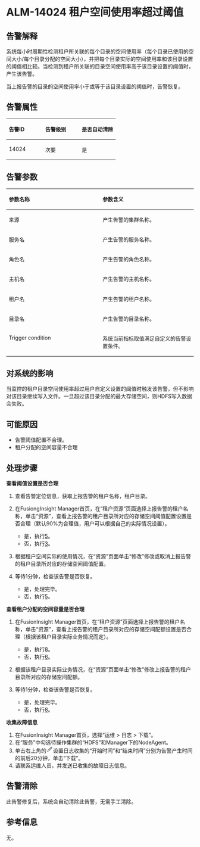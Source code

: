 # ALM-14024 租户空间使用率超过阈值<a name="ALM-14024"></a>

## 告警解释<a name="section37271663115124"></a>

系统每小时周期性检测租户所关联的每个目录的空间使用率（每个目录已使用的空间大小/每个目录分配的空间大小），并把每个目录实际的空间使用率和该目录设置的阈值相比较。当检测到租户所关联的目录空间使用率高于该目录设置的阈值时，产生该告警。

当上报告警的目录的空间使用率小于或等于该目录设置的阈值时，告警恢复。

## 告警属性<a name="section19245716115124"></a>

<a name="table15399177115124"></a>
<table><thead align="left"><tr id="row29552962115124"><th class="cellrowborder" valign="top" width="33.33333333333333%" id="mcps1.1.4.1.1"><p id="p44979704115124"><a name="p44979704115124"></a><a name="p44979704115124"></a>告警ID</p>
</th>
<th class="cellrowborder" valign="top" width="33.33333333333333%" id="mcps1.1.4.1.2"><p id="p19477444115124"><a name="p19477444115124"></a><a name="p19477444115124"></a>告警级别</p>
</th>
<th class="cellrowborder" valign="top" width="33.33333333333333%" id="mcps1.1.4.1.3"><p id="p34169099115124"><a name="p34169099115124"></a><a name="p34169099115124"></a>是否自动清除</p>
</th>
</tr>
</thead>
<tbody><tr id="row16233655115124"><td class="cellrowborder" valign="top" width="33.33333333333333%" headers="mcps1.1.4.1.1 "><p id="p39857712115124"><a name="p39857712115124"></a><a name="p39857712115124"></a>14024</p>
</td>
<td class="cellrowborder" valign="top" width="33.33333333333333%" headers="mcps1.1.4.1.2 "><p id="p7249245115124"><a name="p7249245115124"></a><a name="p7249245115124"></a>次要</p>
</td>
<td class="cellrowborder" valign="top" width="33.33333333333333%" headers="mcps1.1.4.1.3 "><p id="p50317991115124"><a name="p50317991115124"></a><a name="p50317991115124"></a>是</p>
</td>
</tr>
</tbody>
</table>

## 告警参数<a name="section50208738115124"></a>

<a name="table40375969115124"></a>
<table><thead align="left"><tr id="row51138187115124"><th class="cellrowborder" valign="top" width="50%" id="mcps1.1.3.1.1"><p id="p48552443115124"><a name="p48552443115124"></a><a name="p48552443115124"></a>参数名称</p>
</th>
<th class="cellrowborder" valign="top" width="50%" id="mcps1.1.3.1.2"><p id="p40433783115124"><a name="p40433783115124"></a><a name="p40433783115124"></a>参数含义</p>
</th>
</tr>
</thead>
<tbody><tr id="row27321626142610"><td class="cellrowborder" valign="top" width="50%" headers="mcps1.1.3.1.1 "><p id="p156438591896"><a name="p156438591896"></a><a name="p156438591896"></a>来源</p>
</td>
<td class="cellrowborder" valign="top" width="50%" headers="mcps1.1.3.1.2 "><p id="p187931338134115"><a name="p187931338134115"></a><a name="p187931338134115"></a>产生告警的集群名称。</p>
</td>
</tr>
<tr id="row53911016115124"><td class="cellrowborder" valign="top" width="50%" headers="mcps1.1.3.1.1 "><p id="p65062640"><a name="p65062640"></a><a name="p65062640"></a>服务名</p>
</td>
<td class="cellrowborder" valign="top" width="50%" headers="mcps1.1.3.1.2 "><p id="p46469064115124"><a name="p46469064115124"></a><a name="p46469064115124"></a>产生告警的服务名称。</p>
</td>
</tr>
<tr id="row15568399115124"><td class="cellrowborder" valign="top" width="50%" headers="mcps1.1.3.1.1 "><p id="p35626567"><a name="p35626567"></a><a name="p35626567"></a>角色名</p>
</td>
<td class="cellrowborder" valign="top" width="50%" headers="mcps1.1.3.1.2 "><p id="p4575151115124"><a name="p4575151115124"></a><a name="p4575151115124"></a>产生告警的角色名称。</p>
</td>
</tr>
<tr id="row4286162174015"><td class="cellrowborder" valign="top" width="50%" headers="mcps1.1.3.1.1 "><p id="p51620924"><a name="p51620924"></a><a name="p51620924"></a>主机名</p>
</td>
<td class="cellrowborder" valign="top" width="50%" headers="mcps1.1.3.1.2 "><p id="p1928792174015"><a name="p1928792174015"></a><a name="p1928792174015"></a>产生告警的主机名称。</p>
</td>
</tr>
<tr id="row1136733754315"><td class="cellrowborder" valign="top" width="50%" headers="mcps1.1.3.1.1 "><p id="p236714371431"><a name="p236714371431"></a><a name="p236714371431"></a>租户名</p>
</td>
<td class="cellrowborder" valign="top" width="50%" headers="mcps1.1.3.1.2 "><p id="p53681037164312"><a name="p53681037164312"></a><a name="p53681037164312"></a>产生告警的租户名称。</p>
</td>
</tr>
<tr id="row98281832144317"><td class="cellrowborder" valign="top" width="50%" headers="mcps1.1.3.1.1 "><p id="p17828832104315"><a name="p17828832104315"></a><a name="p17828832104315"></a>目录名</p>
</td>
<td class="cellrowborder" valign="top" width="50%" headers="mcps1.1.3.1.2 "><p id="p1982811321435"><a name="p1982811321435"></a><a name="p1982811321435"></a>产生告警的目录名称。</p>
</td>
</tr>
<tr id="row19403708115124"><td class="cellrowborder" valign="top" width="50%" headers="mcps1.1.3.1.1 "><p id="p28196478115124"><a name="p28196478115124"></a><a name="p28196478115124"></a>Trigger condition</p>
</td>
<td class="cellrowborder" valign="top" width="50%" headers="mcps1.1.3.1.2 "><p id="p2213397115124"><a name="p2213397115124"></a><a name="p2213397115124"></a>系统当前指标取值满足自定义的告警设置条件。</p>
</td>
</tr>
</tbody>
</table>

## 对系统的影响<a name="section19920580115124"></a>

当监控的租户目录空间使用率超过用户自定义设置的阈值时触发该告警，但不影响对该目录继续写入文件。一旦超过该目录分配的最大存储空间，则HDFS写入数据会失败。

## 可能原因<a name="section26588641115124"></a>

-   告警阈值配置不合理。
-   租户分配的空间容量不合理

## 处理步骤<a name="section290805983653"></a>

**查看阈值设置是否合理**

1.  查看告警定位信息，获取上报告警的租户名称，租户目录。
2.  在FusiongInsight Manager首页，在“租户资源”页面选择上报告警的租户名称，单击“资源”，查看上报告警的租户目录所对应的存储空间阈值配置设置是否合理（默认90%为合理值，用户可以根据自己的实际情况设置）。
    -   是，执行[5](#li141361617125210)。
    -   否，执行[3](#li6170538620336)。

3.  <a name="li6170538620336"></a>根据租户空间实际的使用情况，在“资源”页面单击“修改”修改或取消上报告警的租户目录所对应的存储空间阈值配置。
4.  等待1分钟，检查该告警是否恢复。
    -   是，处理完毕。
    -   否，执行[5](#li141361617125210)。


**查看租户分配的空间容量是否合理**

1.  <a name="li141361617125210"></a>在FusionInsight Manager首页，在“租户资源”页面选择上报告警的租户名称，单击“资源”，查看上报告警的租户目录所对应的存储空间配额设置是否合理（根据该租户目录实际业务情况而定）。
    -   是，执行[8](#li4839046320190)。
    -   否，执行[6](#li57233187105945)。

2.  <a name="li57233187105945"></a>根据该租户目录实际业务情况，在“资源”页面单击“修改”修改上报告警的租户目录所对应的存储空间配额。
3.  等待1分钟，检查该告警是否恢复。
    -   是，处理完毕。
    -   否，执行[8](#li4839046320190)。


**收集故障信息**

1.  <a name="li4839046320190"></a>在FusionInsight Manager首页，选择“运维 \> 日志 \> 下载”。
2.  在“服务”中勾选待操作集群的“HDFS“和Manager下的NodeAgent。
3.  单击右上角的![](figures/zh-cn_image_0263895589.png)设置日志收集的“开始时间”和“结束时间”分别为告警产生时间的前后20分钟，单击“下载”。
4.  请联系运维人员，并发送已收集的故障日志信息。

## 告警清除<a name="section169311343318"></a>

此告警修复后，系统会自动清除此告警，无需手工清除。

## 参考信息<a name="section12763521144142"></a>

无。

